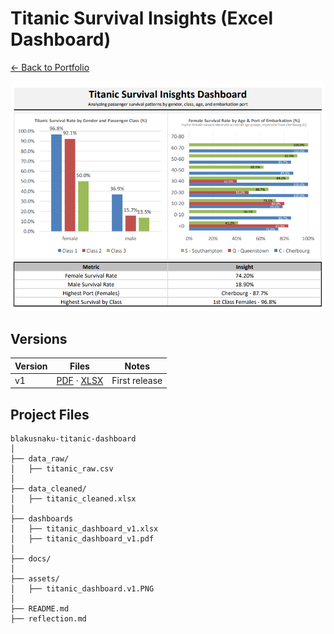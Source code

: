 # Titanic Survival Insights (Excel Dashboard)

[← Back to Portfolio](https://github.com/blakusnaku/blakusnaku-analytics-portfolio)

![Dashboard preview](assets/titanic_dashboard_v1.PNG)
 
## Versions
| Version | Files | Notes |
|---|---|---|
| v1 | [PDF](dashboards/titanic_dashboard_v1.pdf) · [XLSX](dashboards/titanic_dashboard_v1.xlsx) | First release |

## Project Files

```
blakusnaku-titanic-dashboard
│
├── data_raw/ 
│   ├── titanic_raw.csv
│
├── data_cleaned/
│   ├── titanic_cleaned.xlsx
│
├── dashboards
│   ├── titanic_dashboard_v1.xlsx
│   ├── titanic_dashboard_v1.pdf
│
├── docs/
│
├── assets/
│   ├── titanic_dashboard.v1.PNG
│
├── README.md 
├── reflection.md
```
